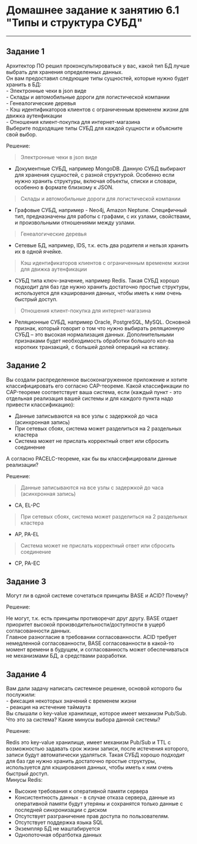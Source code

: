 # Домашнее задание к занятию 6.1 "Типы и структура СУБД"

---

## Задание 1

Архитектор ПО решил проконсультироваться у вас, какой тип БД лучше выбрать для хранения определенных данных.  
Он вам предоставил следующие типы сущностей, которые нужно будет хранить в БД:  
    - Электронные чеки в json виде  
    - Склады и автомобильные дороги для логистической компании  
    - Генеалогические деревья  
    - Кэш идентификаторов клиентов с ограниченным временем жизни для движка аутенфикации  
    - Отношения клиент-покупка для интернет-магазина  
Выберите подходящие типы СУБД для каждой сущности и объясните свой выбор.  

Решение:

> Электронные чеки в json виде  
- Документные СУБД, например MongoDB. Данную СУБД выбирают для хранения сущностей, с разной структурой. Особенно если 
нужно хранить структуры, включая объекты, списки и словари, особенно в формате близкому к JSON. 

> Склады и автомобильные дороги для логистической компании  
- Графовые СУБД, например - Neo4j, Amazon Neptune. Специфичный тип, предназначены для работы с графами, с их узлами, 
свойствами, и произвольными отношениями между узлами.

> Генеалогические деревья  
- Сетевые БД, например, IDS, т.к. есть два родителя и нельзя хранить их в одной ячейке.

> Кэш идентификаторов клиентов с ограниченным временем жизни для движка аутенфикации  
- СУБД типа ключ-значение, например Redis. Такая СУБД хорошо подходит для баз где нужно хранить достаточно простые 
структуры, используется для кэширования данных, чтобы иметь к ним очень быстрый доступ.

> Отношения клиент-покупка для интернет-магазина  
- Реляционные СУБД, например Oracle, PostgreSQL, MySQL. Основной признак, который говорит о том что нужно выбирать 
реляционную СУБД – это высокая нормализация данных. Дополнительными признаками будет необходимость обработки большого 
кол-ва коротких транзакций, с большей долей операций на вставку.

## Задание 2

Вы создали распределенное высоконагруженное приложение и хотите классифицировать его согласно CAP-теореме. Какой 
классификации по CAP-теореме соответствует ваша система, если (каждый пункт - это отдельная реализация вашей системы 
и для каждого пункта надо привести классификацию):  
  - Данные записываются на все узлы с задержкой до часа (асинхронная запись)  
  - При сетевых сбоях, система может разделиться на 2 раздельных кластера  
  - Система может не прислать корректный ответ или сбросить соединение  

А согласно PACELC-теореме, как бы вы классифицировали данные реализации?  
 
Решение:

> Данные записываются на все узлы с задержкой до часа (асинхронная запись)
- CA, EL-PC
> При сетевых сбоях, система может разделиться на 2 раздельных кластера
- AP, PA-EL
> Система может не прислать корректный ответ или сбросить соединение
- CP, PA-EC

## Задание 3

Могут ли в одной системе сочетаться принципы BASE и ACID? Почему?
 
Решение:

Не могут, т.к. есть принципы противоречат друг другу. BASE отдает приоритет высокой производительности/доступности 
в ущерб согласованности данных.  
Главное разногласие в требовании согласованности.
ACID требует немедленной согласованности, BASE согласованности в какой-то момент времени в будущем, и согласованность
может обеспечиваться не механизмами БД, а средствами разработки.

## Задание 4

Вам дали задачу написать системное решение, основой которого бы послужили:  
    - фиксация некоторых значений с временем жизни  
    - реакция на истечение таймаута  
Вы слышали о key-value хранилище, которое имеет механизм Pub/Sub. Что это за система? Какие минусы выбора данной системы?  
 
Решение:

Redis это key-value хранилище, имеет механизм Pub/Sub и TTL с возможностью задавать срок жизни записи, после истечения 
которого, записи будут автоматически удаляться.
Такая СУБД хорошо подходит для баз где нужно хранить достаточно простые структуры, используется для кэширования данных, 
чтобы иметь к ним очень быстрый доступ.    
Минусы Redis:  
- Высокие требования к оперативной памяти сервера  
- Консистентность данных - в случае отказа сервера, данные из оперативной памяти будут утеряны и сохранятся только данные 
с последней синхронизации с диском  
- Отсутствует разграничение прав доступа по пользователям.  
- Отсутствует поддержка языка SQL  
- Экземпляр БД не маштабируется
- Однопоточная обратботка данных